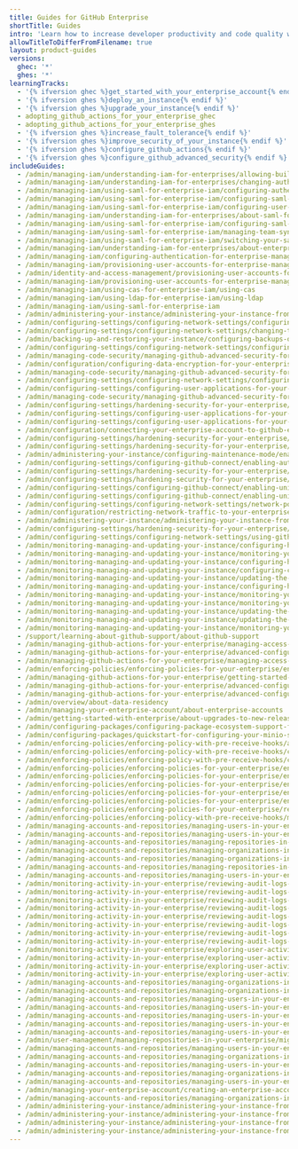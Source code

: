 ```yaml
---
title: Guides for GitHub Enterprise
shortTitle: Guides
intro: 'Learn how to increase developer productivity and code quality with {% data variables.product.product_name %}.'
allowTitleToDifferFromFilename: true
layout: product-guides
versions:
  ghec: '*'
  ghes: '*'
learningTracks:
  - '{% ifversion ghec %}get_started_with_your_enterprise_account{% endif %}'
  - '{% ifversion ghes %}deploy_an_instance{% endif %}'
  - '{% ifversion ghes %}upgrade_your_instance{% endif %}'
  - adopting_github_actions_for_your_enterprise_ghec
  - adopting_github_actions_for_your_enterprise_ghes
  - '{% ifversion ghes %}increase_fault_tolerance{% endif %}'
  - '{% ifversion ghes %}improve_security_of_your_instance{% endif %}'
  - '{% ifversion ghes %}configure_github_actions{% endif %}'
  - '{% ifversion ghes %}configure_github_advanced_security{% endif %}'
includeGuides:
  - /admin/managing-iam/understanding-iam-for-enterprises/allowing-built-in-authentication-for-users-outside-your-provider
  - /admin/managing-iam/understanding-iam-for-enterprises/changing-authentication-methods
  - /admin/managing-iam/using-saml-for-enterprise-iam/configuring-authentication-and-provisioning-for-your-enterprise-using-entra-id
  - /admin/managing-iam/using-saml-for-enterprise-iam/configuring-saml-single-sign-on-for-your-enterprise
  - /admin/managing-iam/using-saml-for-enterprise-iam/configuring-user-provisioning-with-scim-for-your-enterprise
  - /admin/managing-iam/understanding-iam-for-enterprises/about-saml-for-enterprise-iam
  - /admin/managing-iam/using-saml-for-enterprise-iam/configuring-saml-single-sign-on-for-your-enterprise-using-okta
  - /admin/managing-iam/using-saml-for-enterprise-iam/managing-team-synchronization-for-organizations-in-your-enterprise
  - /admin/managing-iam/using-saml-for-enterprise-iam/switching-your-saml-configuration-from-an-organization-to-an-enterprise-account
  - /admin/managing-iam/understanding-iam-for-enterprises/about-enterprise-managed-users
  - /admin/managing-iam/configuring-authentication-for-enterprise-managed-users/configuring-saml-single-sign-on-for-enterprise-managed-users
  - /admin/managing-iam/provisioning-user-accounts-for-enterprise-managed-users/configuring-scim-provisioning-for-enterprise-managed-users
  - /admin/identity-and-access-management/provisioning-user-accounts-for-enterprise-managed-users/configuring-scim-provisioning-using-okta
  - /admin/managing-iam/provisioning-user-accounts-for-enterprise-managed-users/managing-team-memberships-with-identity-provider-groups
  - /admin/managing-iam/using-cas-for-enterprise-iam/using-cas
  - /admin/managing-iam/using-ldap-for-enterprise-iam/using-ldap
  - /admin/managing-iam/using-saml-for-enterprise-iam
  - /admin/administering-your-instance/administering-your-instance-from-the-command-line/accessing-the-administrative-shell-ssh
  - /admin/configuring-settings/configuring-network-settings/configuring-the-hostname-for-your-instance
  - /admin/configuring-settings/configuring-network-settings/changing-the-hostname-for-your-instance
  - /admin/backing-up-and-restoring-your-instance/configuring-backups-on-your-instance
  - /admin/configuring-settings/configuring-network-settings/configuring-built-in-firewall-rules
  - /admin/managing-code-security/managing-github-advanced-security-for-your-enterprise/configuring-code-scanning-for-your-appliance
  - /admin/configuration/configuring-data-encryption-for-your-enterprise
  - /admin/managing-code-security/managing-github-advanced-security-for-your-enterprise/configuring-dependency-review-for-your-appliance
  - /admin/configuring-settings/configuring-network-settings/configuring-dns-nameservers
  - /admin/configuring-settings/configuring-user-applications-for-your-enterprise/configuring-rate-limits
  - /admin/managing-code-security/managing-github-advanced-security-for-your-enterprise/configuring-secret-scanning-for-your-appliance
  - /admin/configuring-settings/hardening-security-for-your-enterprise/configuring-tls
  - /admin/configuring-settings/configuring-user-applications-for-your-enterprise/verifying-or-approving-a-domain-for-your-enterprise
  - /admin/configuring-settings/configuring-user-applications-for-your-enterprise/managing-github-mobile-for-your-enterprise
  - /admin/configuration/connecting-your-enterprise-account-to-github-enterprise-cloud
  - /admin/configuring-settings/hardening-security-for-your-enterprise/configuring-ssh-connections-to-your-instance
  - /admin/configuring-settings/hardening-security-for-your-enterprise/configuring-host-keys-for-your-instance
  - /admin/administering-your-instance/configuring-maintenance-mode/enabling-and-scheduling-maintenance-mode
  - /admin/configuring-settings/configuring-github-connect/enabling-automatic-user-license-sync-for-your-enterprise
  - /admin/configuring-settings/hardening-security-for-your-enterprise/enabling-private-mode
  - /admin/configuring-settings/hardening-security-for-your-enterprise/enabling-subdomain-isolation
  - /admin/configuring-settings/configuring-github-connect/enabling-unified-contributions-for-your-enterprise
  - /admin/configuring-settings/configuring-github-connect/enabling-unified-search-for-your-enterprise
  - /admin/configuring-settings/configuring-network-settings/network-ports
  - /admin/configuration/restricting-network-traffic-to-your-enterprise-with-an-ip-allow-list
  - /admin/administering-your-instance/administering-your-instance-from-the-web-ui
  - /admin/configuring-settings/hardening-security-for-your-enterprise/troubleshooting-tls-errors
  - /admin/configuring-settings/configuring-network-settings/using-github-enterprise-server-with-a-load-balancer
  - /admin/monitoring-managing-and-updating-your-instance/configuring-high-availability/about-high-availability-configuration
  - /admin/monitoring-managing-and-updating-your-instance/monitoring-your-instance/accessing-the-monitor-dashboard
  - /admin/monitoring-managing-and-updating-your-instance/configuring-high-availability/creating-a-high-availability-replica
  - /admin/monitoring-managing-and-updating-your-instance/configuring-clustering/differences-between-clustering-and-high-availability-ha
  - /admin/monitoring-managing-and-updating-your-instance/updating-the-virtual-machine-and-physical-resources/enabling-automatic-update-checks
  - /admin/monitoring-managing-and-updating-your-instance/configuring-high-availability/initiating-a-failover-to-your-replica-appliance
  - /admin/monitoring-managing-and-updating-your-instance/monitoring-your-instance/recommended-alert-thresholds
  - /admin/monitoring-managing-and-updating-your-instance/monitoring-your-instance/setting-up-external-monitoring
  - /admin/monitoring-managing-and-updating-your-instance/updating-the-virtual-machine-and-physical-resources/upgrade-requirements
  - /admin/monitoring-managing-and-updating-your-instance/updating-the-virtual-machine-and-physical-resources/upgrading-github-enterprise-server
  - /admin/monitoring-managing-and-updating-your-instance/monitoring-your-instance/about-system-logs
  - /support/learning-about-github-support/about-github-support
  - /admin/managing-github-actions-for-your-enterprise/managing-access-to-actions-from-githubcom/about-using-actions-in-your-enterprise
  - /admin/managing-github-actions-for-your-enterprise/advanced-configuration-and-troubleshooting/backing-up-and-restoring-github-enterprise-server-with-github-actions-enabled
  - /admin/managing-github-actions-for-your-enterprise/managing-access-to-actions-from-githubcom/enabling-automatic-access-to-githubcom-actions-using-github-connect
  - /admin/enforcing-policies/enforcing-policies-for-your-enterprise/enforcing-policies-for-github-actions-in-your-enterprise
  - /admin/managing-github-actions-for-your-enterprise/getting-started-with-github-actions-for-your-enterprise/getting-started-with-github-actions-for-github-enterprise-server
  - /admin/managing-github-actions-for-your-enterprise/advanced-configuration-and-troubleshooting/high-availability-for-github-actions
  - /admin/managing-github-actions-for-your-enterprise/advanced-configuration-and-troubleshooting/using-a-staging-environment
  - /admin/overview/about-data-residency
  - /admin/managing-your-enterprise-account/about-enterprise-accounts
  - /admin/getting-started-with-enterprise/about-upgrades-to-new-releases
  - /admin/configuring-packages/configuring-package-ecosystem-support-for-your-enterprise
  - /admin/configuring-packages/quickstart-for-configuring-your-minio-storage-bucket-for-github-packages
  - /admin/enforcing-policies/enforcing-policy-with-pre-receive-hooks/about-pre-receive-hooks
  - /admin/enforcing-policies/enforcing-policy-with-pre-receive-hooks/creating-a-pre-receive-hook-environment
  - /admin/enforcing-policies/enforcing-policy-with-pre-receive-hooks/creating-a-pre-receive-hook-script
  - /admin/enforcing-policies/enforcing-policies-for-your-enterprise/enforcing-policies-for-code-security-and-analysis-for-your-enterprise
  - /admin/enforcing-policies/enforcing-policies-for-your-enterprise/enforcing-policies-for-security-settings-in-your-enterprise
  - /admin/enforcing-policies/enforcing-policies-for-your-enterprise/enforcing-policies-for-projects-in-your-enterprise
  - /admin/enforcing-policies/enforcing-policies-for-your-enterprise/enforcing-repository-management-policies-in-your-enterprise
  - /admin/enforcing-policies/enforcing-policies-for-your-enterprise/enforcing-team-policies-in-your-enterprise
  - /admin/enforcing-policies/enforcing-policies-for-your-enterprise/restricting-email-notifications-for-your-enterprise
  - /admin/enforcing-policies/enforcing-policy-with-pre-receive-hooks/managing-pre-receive-hooks-on-your-instance
  - /admin/managing-accounts-and-repositories/managing-users-in-your-enterprise/auditing-ssh-keys
  - /admin/managing-accounts-and-repositories/managing-users-in-your-enterprise/auditing-users-across-your-enterprise
  - /admin/managing-accounts-and-repositories/managing-repositories-in-your-enterprise/configuring-git-large-file-storage-for-your-enterprise
  - /admin/managing-accounts-and-repositories/managing-organizations-in-your-enterprise/configuring-visibility-for-organization-membership
  - /admin/managing-accounts-and-repositories/managing-organizations-in-your-enterprise/continuous-integration-using-jenkins
  - /admin/managing-accounts-and-repositories/managing-repositories-in-your-enterprise/disabling-git-ssh-access-on-your-enterprise
  - /admin/managing-accounts-and-repositories/managing-users-in-your-enterprise/managing-dormant-users
  - /admin/monitoring-activity-in-your-enterprise/reviewing-audit-logs-for-your-enterprise/about-the-audit-log-for-your-enterprise
  - /admin/monitoring-activity-in-your-enterprise/reviewing-audit-logs-for-your-enterprise/accessing-the-audit-log-for-your-enterprise
  - /admin/monitoring-activity-in-your-enterprise/reviewing-audit-logs-for-your-enterprise/searching-the-audit-log-for-your-enterprise
  - /admin/monitoring-activity-in-your-enterprise/reviewing-audit-logs-for-your-enterprise/configuring-the-audit-log-for-your-enterprise
  - /admin/monitoring-activity-in-your-enterprise/reviewing-audit-logs-for-your-enterprise/exporting-audit-log-activity-for-your-enterprise
  - /admin/monitoring-activity-in-your-enterprise/reviewing-audit-logs-for-your-enterprise/streaming-the-audit-log-for-your-enterprise
  - /admin/monitoring-activity-in-your-enterprise/reviewing-audit-logs-for-your-enterprise/using-the-audit-log-api-for-your-enterprise
  - /admin/monitoring-activity-in-your-enterprise/reviewing-audit-logs-for-your-enterprise/audit-log-events-for-your-enterprise
  - /admin/monitoring-activity-in-your-enterprise/exploring-user-activity-in-your-enterprise/activity-dashboard
  - /admin/monitoring-activity-in-your-enterprise/exploring-user-activity-in-your-enterprise/viewing-push-logs
  - /admin/monitoring-activity-in-your-enterprise/exploring-user-activity-in-your-enterprise/log-forwarding
  - /admin/monitoring-activity-in-your-enterprise/exploring-user-activity-in-your-enterprise/managing-global-webhooks
  - /admin/managing-accounts-and-repositories/managing-organizations-in-your-enterprise/adding-organizations-to-your-enterprise
  - /admin/managing-accounts-and-repositories/managing-organizations-in-your-enterprise/managing-projects-using-jira
  - /admin/managing-accounts-and-repositories/managing-users-in-your-enterprise/inviting-people-to-manage-your-enterprise
  - /admin/managing-accounts-and-repositories/managing-users-in-your-enterprise/managing-support-entitlements-for-your-enterprise
  - /admin/managing-accounts-and-repositories/managing-users-in-your-enterprise/roles-in-an-enterprise
  - /admin/managing-accounts-and-repositories/managing-users-in-your-enterprise/viewing-and-managing-a-users-saml-access-to-your-enterprise
  - /admin/managing-accounts-and-repositories/managing-users-in-your-enterprise/viewing-people-in-your-enterprise
  - /admin/user-management/managing-repositories-in-your-enterprise/migrating-to-internal-repositories
  - /admin/managing-accounts-and-repositories/managing-users-in-your-enterprise/placing-a-legal-hold-on-a-user-or-organization
  - /admin/managing-accounts-and-repositories/managing-organizations-in-your-enterprise/preventing-users-from-creating-organizations
  - /admin/managing-accounts-and-repositories/managing-users-in-your-enterprise/rebuilding-contributions-data
  - /admin/managing-accounts-and-repositories/managing-organizations-in-your-enterprise/requiring-two-factor-authentication-for-an-organization
  - /admin/managing-accounts-and-repositories/managing-users-in-your-enterprise/suspending-and-unsuspending-users
  - /admin/managing-your-enterprise-account/creating-an-enterprise-account
  - /admin/managing-accounts-and-repositories/managing-organizations-in-your-enterprise/restoring-a-deleted-organization
  - /admin/administering-your-instance/administering-your-instance-from-the-web-ui/about-the-management-console
  - /admin/administering-your-instance/administering-your-instance-from-the-web-ui/managing-access-to-the-management-console
  - /admin/administering-your-instance/administering-your-instance-from-the-web-ui/accessing-the-management-console
  - /admin/administering-your-instance/administering-your-instance-from-the-web-ui/troubleshooting-access-to-the-management-console
---
```


